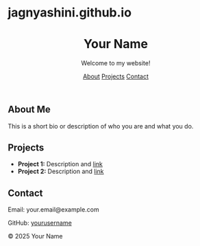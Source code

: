 # jagnyashini.github.io
<!DOCTYPE html>
<html lang="en">
<head>
  <meta charset="UTF-8" />
  <meta name="viewport" content="width=device-width, initial-scale=1.0"/>
  <title>Your Name | Portfolio</title>
  <link rel="stylesheet" href="style.css" />
</head>
<body>
  <header>
    <h1>Your Name</h1>
    <p>Welcome to my website!</p>
    <nav>
      <a href="#about">About</a>
      <a href="#projects">Projects</a>
      <a href="#contact">Contact</a>
    </nav>
  </header>

  <section id="about">
    <h2>About Me</h2>
    <p>This is a short bio or description of who you are and what you do.</p>
  </section>

  <section id="projects">
    <h2>Projects</h2>
    <ul>
      <li><strong>Project 1:</strong> Description and <a href="#">link</a></li>
      <li><strong>Project 2:</strong> Description and <a href="#">link</a></li>
    </ul>
  </section>

  <section id="contact">
    <h2>Contact</h2>
    <p>Email: your.email@example.com</p>
    <p>GitHub: <a href="https://github.com/yourusername" target="_blank">yourusername</a></p>
  </section>

  <footer>
    <p>&copy; 2025 Your Name</p>
  </footer>

  <!-- Optional JS -->
  <script src="script.js"></script>
</body>
</html>
